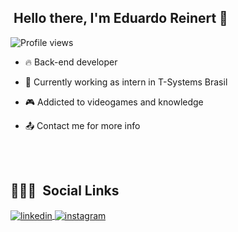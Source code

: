 ##  &nbsp;Hello there, I'm Eduardo Reinert 👋
<p align="left"> <img src="https://komarev.com/ghpvc/?username=EduReinert&color=yellow" alt="Profile views" /> </p>

- 🔥 Back-end developer

- 🔭 Currently working as intern in T-Systems Brasil

- 🎮 Addicted to videogames and knowledge

- 📤 Contact me for more info

<br><br>

## 👨🏽‍🦲 &nbsp;Social Links

<p>
<a href="https://linkedin.com/in/eduardo-augusto-reinert-5606ab204/" target="_blank">
  <img align="center" src="https://img.shields.io/badge/-Eduardo Augusto Reinert-05122A?style=flat&logo=linkedin" alt="linkedin"/>
</a>
<a href="https://instagram.com/eduardo.reinert/" target="_blank">
 <img align="center" src="https://img.shields.io/badge/-eduardo.reinert-05122A?style=flat&logo=instagram" alt="instagram"/>
</a>
</p>

<!--
**EduReinert/EduReinert** is a ✨ _special_ ✨ repository because its `README.md` (this file) appears on your GitHub profile.

Here are some ideas to get you started:

- 🔭 I’m currently working on ...
- 🌱 I’m currently learning ...
- 👯 I’m looking to collaborate on ...
- 🤔 I’m looking for help with ...
- 💬 Ask me about ...
- 📫 How to reach me: ...
- 😄 Pronouns: ...
- ⚡ Fun fact: ...
-->
